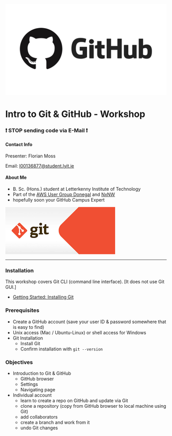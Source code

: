 
![git logo](images/github.jpg)

# Intro to Git & GitHub -  Workshop

### :exclamation: STOP sending code via E-Mail :exclamation:

#### Contact Info
Presenter:  Florian Moss 

Email:   l00136877@student.lyit.ie 

#### About Me
* B. Sc. (Hons.) student at Letterkenny Institute of Technology
* Part of the [AWS User Group Donegal](https://www.meetup.com/AWS-User-Group-Donegal/) and [NxNW](https://www.meetup.com/North-by-Northwest-Tech-Meetup/)
* hopefully soon your GitHub Campus Expert

![git logo](images/git.png)

---
### Installation
This workshop covers Git CLI (command line interface).  [It does not use Git GUI.]  
* [Getting Started:  Installing Git](https://git-scm.com/book/en/v2/Getting-Started-Installing-Git)

### Prerequisites
* Create a GitHub account (save your user ID & password somewhere that is easy to find)
* Unix access (Mac / Ubuntu-Linux) or shell access for Windows
* Git Installation
  - Install Git
  - Confirm installation with `git --version`

### Objectives
* Introduction to Git & GitHub
     - GitHub browser
     - Settings
     - Navigating page
* Individual account  
     - learn to create a repo on GitHub and update via Git
     - clone a repository (copy from GitHub browser to local machine using Git)
     - add collaborators 
     - create a branch and work from it
     - undo Git changes

     
 
